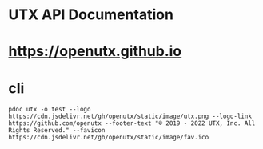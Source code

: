 # UTX API Documentation

# https://openutx.github.io

# cli 
```
pdoc utx -o test --logo https://cdn.jsdelivr.net/gh/openutx/static/image/utx.png --logo-link https://github.com/openutx --footer-text "© 2019 - 2022 UTX, Inc. All Rights Reserved." --favicon https://cdn.jsdelivr.net/gh/openutx/static/image/fav.ico
```